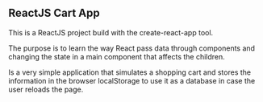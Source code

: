 ## ReactJS Cart App

This is a ReactJS project build with the create-react-app tool.

The purpose is to learn the way React pass data through components and changing the state in a main component that affects the children.

Is a very simple application that simulates a shopping cart and stores the information in the browser localStorage to use it as a database in case the user reloads the page.

